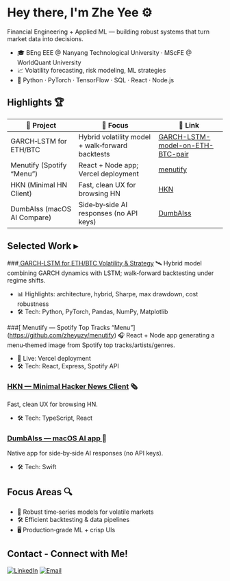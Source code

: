 # Hey there, I'm Zhe Yee ⚙️

Financial Engineering + Applied ML — building robust systems that turn market data into decisions.

- 🎓 BEng EEE @ Nanyang Technological University · MScFE @ WorldQuant University
- 📈 Volatility forecasting, risk modeling, ML strategies
- 🧠 Python · PyTorch · TensorFlow · SQL · React · Node.js

## Highlights 🏆
| 📅 Project | 🏁 Focus | 🔗 Link |
| --- | --- | --- |
| GARCH‑LSTM for ETH/BTC | Hybrid volatility model + walk‑forward backtests | [GARCH-LSTM-model-on-ETH-BTC-pair](https://github.com/zheyuzy/GARCH-LSTM-model-on-ETH-BTC-pair) |
| Menutify (Spotify “Menu”) | React + Node app; Vercel deployment | [menutify](https://github.com/zheyuzy/menutify) |
| HKN (Minimal HN Client) | Fast, clean UX for browsing HN | [HKN](https://github.com/zheyuzy/HKN) |
| DumbAIss (macOS AI Compare) | Side‑by‑side AI responses (no API keys) | [DumbAIss](https://github.com/zheyuzy/DumbAIss) |

## Selected Work ▸

###[ GARCH‑LSTM for ETH/BTC Volatility & Strategy](https://github.com/zheyuzy/GARCH-LSTM-model-on-ETH-BTC-pair) 🛰️
Hybrid model combining GARCH dynamics with LSTM; walk‑forward backtesting under regime shifts.
- 📊 Highlights: architecture, hybrid, Sharpe, max drawdown, cost robustness
- 🛠️ Tech: Python, PyTorch, Pandas, NumPy, Matplotlib

###[ Menutify — Spotify Top Tracks “Menu”] (https://github.com/zheyuzy/menutify) 🎧
React + Node app generating a menu‑themed image from Spotify top tracks/artists/genres.
- 🚀 Live: Vercel deployment
- 🛠️ Tech: React, Express, Spotify API

### [HKN — Minimal Hacker News Client](https://github.com/zheyuzy/HKN) 🗞️
Fast, clean UX for browsing HN.
- 🛠️ Tech: TypeScript, React

### [DumbAIss — macOS AI app ](https://github.com/zheyuzy/DumbAIss) 🧩
Native app for side‑by‑side AI responses (no API keys).
- 🛠️ Tech: Swift

## Focus Areas 🔍
- 📐 Robust time‑series models for volatile markets
- 🛠️ Efficient backtesting & data pipelines
- 🖥️ Production‑grade ML + crisp UIs

## Contact - Connect with Me!
[![LinkedIn](https://img.shields.io/badge/LinkedIn-0A66C2?style=for-the-badge&logo=linkedin&logoColor=white)](https://www.linkedin.com/in/zheyuzy/)
[![Email](https://img.shields.io/badge/Email-111111?style=for-the-badge&logo=maildotru&logoColor=white)](mailto:zheyuzheyee@gmail.com)

